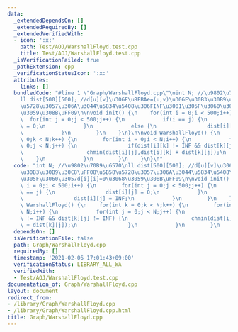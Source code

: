 ```yaml
---
data:
  _extendedDependsOn: []
  _extendedRequiredBy: []
  _extendedVerifiedWith:
  - icon: ':x:'
    path: Test/AOJ/WarshallFloyd.test.cpp
    title: Test/AOJ/WarshallFloyd.test.cpp
  _isVerificationFailed: true
  _pathExtension: cpp
  _verificationStatusIcon: ':x:'
  attributes:
    links: []
  bundledCode: "#line 1 \"Graph/WarshallFloyd.cpp\"\nint N; //\u9802\u70B9\u6570\n\
    ll dist[500][500]; //d[u][v]\u306F\u8FBAe=(u,v)\u306E\u30B3\u30B9\u30C8\uFF08\u5B58\
    \u5728\u3057\u306A\u3044\u5834\u5408\u306FINF\u3001\u305F\u3060\u3057d[i][i]=0\u3068\
    \u3059\u308B\uFF09\n\nvoid init() {\n    for(int i = 0;i < 500;i++) {\n      \
    \  for(int j = 0;j < 500;j++) {\n            if(i == j) {\n                dist[i][j]\
    \ = 0;\n            }\n            else {\n                dist[i][j] = INF;\n\
    \            }\n        }\n    }\n}\n\nvoid WarshallFloyd() {\n    for(int k =\
    \ 0;k < N;k++) {\n        for(int i = 0;i < N;i++) {\n            for(int j =\
    \ 0;j < N;j++) {\n                if(dist[i][k] != INF && dist[k][j] != INF) {\n\
    \                    chmin(dist[i][j],dist[i][k] + dist[k][j]);\n            \
    \    }\n            }\n        }\n    }\n}\n"
  code: "int N; //\u9802\u70B9\u6570\nll dist[500][500]; //d[u][v]\u306F\u8FBAe=(u,v)\u306E\
    \u30B3\u30B9\u30C8\uFF08\u5B58\u5728\u3057\u306A\u3044\u5834\u5408\u306FINF\u3001\
    \u305F\u3060\u3057d[i][i]=0\u3068\u3059\u308B\uFF09\n\nvoid init() {\n    for(int\
    \ i = 0;i < 500;i++) {\n        for(int j = 0;j < 500;j++) {\n            if(i\
    \ == j) {\n                dist[i][j] = 0;\n            }\n            else {\n\
    \                dist[i][j] = INF;\n            }\n        }\n    }\n}\n\nvoid\
    \ WarshallFloyd() {\n    for(int k = 0;k < N;k++) {\n        for(int i = 0;i <\
    \ N;i++) {\n            for(int j = 0;j < N;j++) {\n                if(dist[i][k]\
    \ != INF && dist[k][j] != INF) {\n                    chmin(dist[i][j],dist[i][k]\
    \ + dist[k][j]);\n                }\n            }\n        }\n    }\n}\n"
  dependsOn: []
  isVerificationFile: false
  path: Graph/WarshallFloyd.cpp
  requiredBy: []
  timestamp: '2021-02-06 17:01:43+09:00'
  verificationStatus: LIBRARY_ALL_WA
  verifiedWith:
  - Test/AOJ/WarshallFloyd.test.cpp
documentation_of: Graph/WarshallFloyd.cpp
layout: document
redirect_from:
- /library/Graph/WarshallFloyd.cpp
- /library/Graph/WarshallFloyd.cpp.html
title: Graph/WarshallFloyd.cpp
---
```

